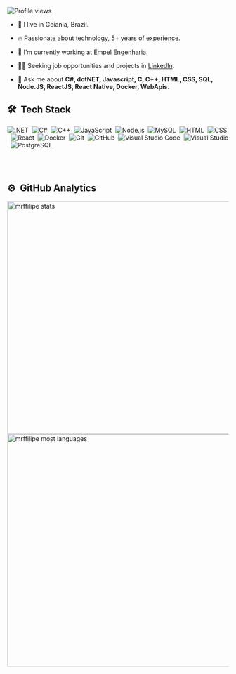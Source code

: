 <p align="left"> <img src="https://komarev.com/ghpvc/?username=mrffilipe&color=green" alt="Profile views" /> </p>

- 📍 I live in Goiania, Brazil.

- 🔥 Passionate about technology, 5+ years of experience.

- 🔭 I’m currently working at [Empel Engenharia](https://empel.com.br).

- 👨‍💻 Seeking job opportunities and projects in [LinkedIn](https://www.linkedin.com/in/filipemrf).

- 💬 Ask me about **C#, dotNET, Javascript, C, C++, HTML, CSS, SQL, Node.JS, ReactJS, React Native, Docker, WebApis**.

## 🛠 &nbsp;Tech Stack

![.NET](https://img.shields.io/badge/-dotNET-05122A?style=flat&logo=.NET)&nbsp;
![C#](https://img.shields.io/badge/-CSharp-05122A?style=flat&logo=csharp)&nbsp;
![C++](https://img.shields.io/badge/-C++-05122A?style=flat&logo=cplusplus)&nbsp;
![JavaScript](https://img.shields.io/badge/-JavaScript-05122A?style=flat&logo=javascript)&nbsp;
![Node.js](https://img.shields.io/badge/-Node.js-05122A?style=flat&logo=node.js)&nbsp;
![MySQL](https://img.shields.io/badge/-mySql-05122A?style=flat&logo=MySql)&nbsp;
![HTML](https://img.shields.io/badge/-HTML-05122A?style=flat&logo=HTML5)&nbsp;
![CSS](https://img.shields.io/badge/-CSS-05122A?style=flat&logo=CSS3&logoColor=1572B6)&nbsp;
![React](https://img.shields.io/badge/-React-05122A?style=flat&logo=react)&nbsp;
![Docker](https://img.shields.io/badge/-Docker-05122A?style=flat&logo=docker)&nbsp;
![Git](https://img.shields.io/badge/-Git-05122A?style=flat&logo=git)&nbsp;
![GitHub](https://img.shields.io/badge/-GitHub-05122A?style=flat&logo=github)&nbsp;
![Visual Studio Code](https://img.shields.io/badge/-Visual%20Studio%20Code-05122A?style=flat&logo=visual-studio-code&logoColor=007ACC)&nbsp;
![Visual Studio](https://img.shields.io/badge/-VisualStudio-05122A?style=flat&logo=visualStudio)&nbsp;
![PostgreSQL](https://img.shields.io/badge/-PostgreSQL-05122A?style=flat&logo=postgresql)&nbsp;

<br><br>

## ⚙️ &nbsp;GitHub Analytics

<p width="530em" align="left">
<img width="530em" src="https://github-readme-stats-sigma-five.vercel.app/api?username=mrffilipe&show_icons=true&theme=blue-green" alt="mrffilipe stats"/>
<img width="530em" src="https://github-readme-stats-sigma-five.vercel.app/api/top-langs/?username=mrffilipe&layout=compact&theme=blue-green" alt="mrffilipe most languages"/>
</p>

